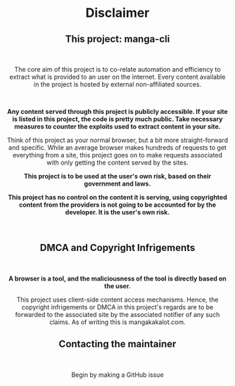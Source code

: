 <h1 align="center">Disclaimer</h1>

<div align="center">

<h2>This project: manga-cli</h2>

<br>

The core aim of this project is to co-relate automation and efficiency to extract what is provided to an user on the internet. Every content available in the project is hosted by external non-affiliated sources.

<br>

<b>Any content served through this project is publicly accessible. If your site is listed in this project, the code is pretty much public. Take necessary measures to counter the exploits used to extract content in your site.</b>

Think of this project as your normal browser, but a bit more straight-forward and specific. While an average browser makes hundreds of requests to get everything from a site, this project goes on to make requests associated with only getting the content served by the sites.

<b>

This project is to be used at the user's own risk, based on their government and laws.

This project has no control on the content it is serving, using copyrighted content from the providers is not going to be accounted for by the developer. It is the user's own risk.

</b>

<br>

<h2>DMCA and Copyright Infrigements</h3>

<br>

<b>

A browser is a tool, and the maliciousness of the tool is directly based on the user.
</b>

This project uses client-side content access mechanisms. Hence, the copyright infrigements or DMCA in this project's regards are to be forwarded to the associated site by the associated notifier of any such claims. As of writing this is mangakakalot.com.

<h2>
Contacting the maintainer
</h3>
<br>

Begin by making a GitHub issue

</div>
